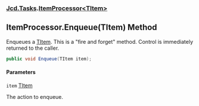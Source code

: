 ### [Jcd.Tasks](Jcd.Tasks.md 'Jcd.Tasks').[ItemProcessor&lt;TItem&gt;](Jcd.Tasks.ItemProcessor_TItem_.md 'Jcd.Tasks.ItemProcessor<TItem>')

## ItemProcessor<TItem>.Enqueue(TItem) Method

Enqueues a [TItem](https://docs.microsoft.com/en-us/dotnet/api/TItem 'TItem'). This is a "fire and forget" method. Control is immediately  
returned to the caller.

```csharp
public void Enqueue(TItem item);
```
#### Parameters

<a name='Jcd.Tasks.ItemProcessor_TItem_.Enqueue(TItem).item'></a>

`item` [TItem](Jcd.Tasks.ItemProcessor_TItem_.md#Jcd.Tasks.ItemProcessor_TItem_.TItem 'Jcd.Tasks.ItemProcessor<TItem>.TItem')

The action to enqueue.